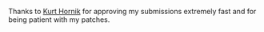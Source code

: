 Thanks to [Kurt Hornik](http://statmath.wu-wien.ac.at/~hornik/software.html) for approving my submissions extremely fast and for being patient with my patches.
